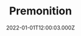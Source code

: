 ---
title: "Premonition"
year: 2007
date: 2022-01-01T12:00:03.000Z
permalink: /almanac/movies/2022-01-01-premonition/index.html
link: https://letterboxd.com/rknightuk/film/premonition-2007/
rating: 1
tmdbid: 9963
---